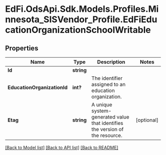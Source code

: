 # EdFi.OdsApi.Sdk.Models.Profiles.Minnesota_SISVendor_Profile.EdFiEducationOrganizationSchoolWritable
## Properties

Name | Type | Description | Notes
------------ | ------------- | ------------- | -------------
**Id** | **string** |  | 
**EducationOrganizationId** | **int?** | The identifier assigned to an education organization. | 
**Etag** | **string** | A unique system-generated value that identifies the version of the resource. | [optional] 

[[Back to Model list]](../README.md#documentation-for-models) [[Back to API list]](../README.md#documentation-for-api-endpoints) [[Back to README]](../README.md)

